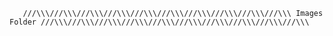        ///\\\///\\\///\\\///\\\///\\\///\\\///\\\///\\\///\\\///\\\ Images Folder ///\\\///\\\///\\\///\\\///\\\///\\\///\\\///\\\///\\\///\\\
